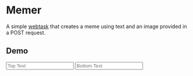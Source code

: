 # Memer

A simple [webtask](https://webtask.io) that creates a meme using text and an image provided in a POST request.

## Demo

<form method="post" action="https://wt-ba6416133b6a41deede9629062567f46-0.sandbox.auth0-extend.com/memer" enctype="multipart/form-data">
    <input type="text" name="topText" placeholder="Top Text">
    <input type="text" name="bottomText" placeholder="Bottom Text">
    <input type="file" name="image>
</form>